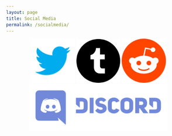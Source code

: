```yaml
---
layout: page
title: Social Media
permalink: /socialmedia/
---
```

<div style="text-align:center">
	<a href="https://twitter.com/lukeeidek"><img src="/assets/twitter.png" width="24%"></a>
	<a href="https://blog.vresod.tk"><img src="/assets/tumblr.png" width="24%"></a>
	<a href="https://reddit.com/user/LuigiSauce"><img src="/assets/reddit.png" width="24%"></a>
	<a href="https://discord.gg/9CvHreK"><img src="/assets/discord.png" width="75%"></a>
</div>